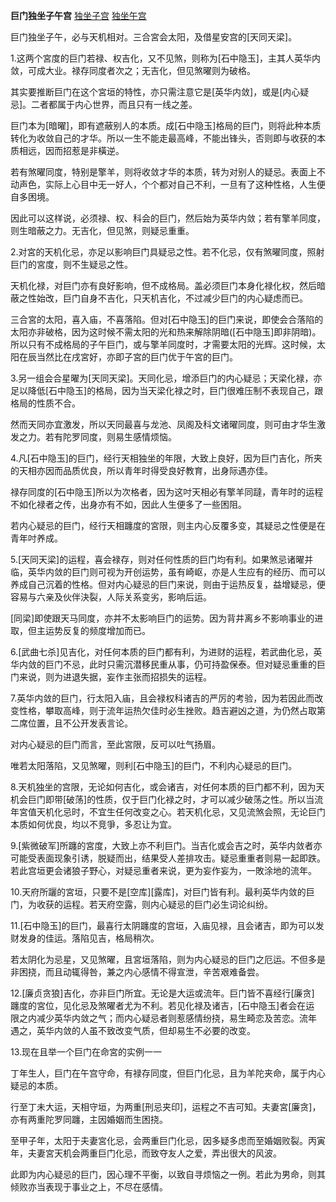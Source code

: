 **巨门独坐子午宫**
[独坐子宫](./巨门独坐子宫.png)
[独坐午宫](./巨门独坐午宫.png)

巨门独坐子午，必与天机相对。三合宮会太阳，及借星安宫的[天同天梁]。


1.这两个宮度的巨门若禄、权吉化，又不见煞，则称为[石中隐玉]，主其人英华内敛，可成大业。禄存同度者次之；无吉化，但见煞曜则为破格。

其实要推断巨门在这个宮垣的特性，亦只需注意它是[英华内敛]，或是[内心疑忌]。二者都属于内心世界，而且只有一线之差。

巨门本为[暗曜]，即有遮蔽别人的本质。成[石中隐玉]格局的巨门，则将此种本质转化为收敛自己的才华。所以一生不能走最高峰，不能出锋头，否则即与收获的本质相远，因而招惹是非橫逆。

若有煞曜同度，特别是擎羊，则将收敛才华的本质，转为对别人的疑忌。表面上不动声色，实际上心目中无一好人，个个都对自己不利，一旦有了这种性格，人生便自多困境。

因此可以这样说，必须禄、权、科会的巨门，然后始为英华内敛；若有擎羊同度，则生暗蔽之力。无吉化，但见煞，则疑忌重重。

2.对宮的天机化忌，亦足以影响巨门具疑忌之性。若不化忌，仅有煞曜同度，照射巨门的宮度，则不生疑忌之性。

天机化禄，对巨门亦有良好影响，但不成格局。盖必须巨门本身化禄化权，然后暗蔽之性始改，巨门自身不吉化，只天机吉化，不过减少巨门的内心疑虑而已。

三合宮的太阳，喜入庙，不喜落陷。但对[石中隐玉]的巨门来说，即使会合落陷的太阳亦非破格，因为这时候不需太阳的光和热来解除阴暗([石中隐玉]即非阴暗)。所以只有不成格局的子午巨门，或与擎羊同度时，才需要太阳的光辉。这时候，太阳在辰当然比在戌宮好，亦即子宮的巨门优于午宮的巨门。

3.另一组会合星曜为[天同天梁]。天同化忌，增添巨门的内心疑忌；天梁化禄，亦足以降低[石中隐玉]的格局，因为当天梁化禄之时，巨门很难压制不表现自己，跟格局的性质不合。

然而天同亦宜激发，所以天同最喜与龙池、凤阁及科文诸曜同度，则可由才华生激发之力。若有陀罗同度，则易生感情烦恼。

4.凡[石中隐玉]的巨门，经行天相独坐的年限，大致上良好，因为巨门吉化，所夹的天相亦因而品质优良，所以青年时得受良好教育，出身际遇亦佳。

禄存同度的[石中隐玉]所以为次格者，因为这吋天相必有擎羊同躂，青年时的运程不如化禄者之传，出身亦有不如，因此人生便多了一些困阻。

若内心疑忌的巨门，经行天相躔度的宮限，则主内心反覆多变，其疑忌之性便是在青年吋养成。

5.[天同天梁]的运程，喜会禄存，则对任何性质的巨门均有利。如果煞忌诸曜并临，英华内敛的巨门则可视为开创运势，虽有崎岖，亦是人生应有的经历、而可以养成自己沉着的性格。但对内心疑忌的巨门来说，则由于运热反复，益增疑忌，便容易与六亲及伙伴決裂，人际关系变劣，影响后运。

[同梁]即使跟天马同度，亦并不太影响巨门的运势。因为背井离乡不影响事业的进取，但主运势反复的频度增加而已。

6.[武曲七杀]见吉化，对任何本质的巨门都有利，为进财的运程，若武曲化忌，英华内敛的巨门不忌，此时只需沉潜移民重从事，仍可持盈保泰。但对疑忌重重的巨门来说，则为进退失据，妄作主张而招损失的运程。

7.英华内敛的巨门，行太阳入庙，且会禄权科诸吉的严厉的考验，因为若因此而改变性格，攀取高峰，则于流年运热欠佳时必生挫败。趋吉避凶之道，为仍然占取第二席位置，且不公开发表言论。

对内心疑忌的巨门而言，至此宮限，反可以吐气扬眉。

唯若太阳落陷，又见煞曜，则利[石中隐玉]的巨门，不利内心疑忌的巨门。

8.天机独坐的宫限，无论如何吉化，或会诸吉，对任何本质的巨门都不利，因为天机会巨门即带[破荡]的性质，仅于巨门化禄之时，才可以减少破荡之性。所以当流年宮值天机化忌时，不宜生任何改变之心。若天机化忌，又见流煞会照，无论巨门本质如何优良，均以不竞爭，多忍让为宜。

9.[紫微破军]所躔的宮度，大致上亦不利巨门。当吉化或会吉之时，英华内敛者亦可能受表面现象引诱，脱疑而出，结果受人差排攻击。疑忌重重者则易一起即跌。若此宫垣更会诸狼子野心，对疑忌重者来说，更为妄作妄为，一敗涂地的流年。

10.天府所躧的宮垣，只要不是[空库][露库]，对巨门皆有利。最利英华内敛的巨门，为收获的运程。若天府空露，则内心疑忌的巨门必生词论纠纷。

11.[石中隐玉]的巨门，最喜行太阴躔度的宫垣，入庙见禄，且会诸吉，即为可以发财发身的佳运。落陷见吉，格局稍次。

若太阴化为忌星，又见煞曜，且宮垣落陷，则为内心疑忌的巨门之厄运。不但多是非困挠，而且动辄得咎，兼之内心感情不得宣泄，辛苦艰难备尝。

12.[廉贞贪狼]吉化，亦非巨门所宜。无论是大运或流年。巨门皆不喜经行[廉贪]
躔度的宮位，见化忌及煞曜者尤为不利。若见化禄及诸吉，[石中隐玉]者会在运
限之内减少英华内敛之气；而内心疑忌者则惹感情纷挠，易生畸恋及苦恋。流年
遇之，英华内敛的人虽不致改变气质，但却易生不必要的改变。

13.现在且举一个巨门在命宮的实例一一

丁年生人，巨门在午宫守命，有禄存同度，但巨门化忌，且为羊陀夹命，属于内心疑忌的本质。

行至丁未大运，天相守垣，为两重[刑忌夹印]，运程之不吉可知。夫妻宮[廉贪]，亦有两重陀罗同躔，主因婚姻而生困挠。

至甲子年，太阳于夫妻宮化忌，会两重巨门化忌，因多疑多虑而至婚姻败裂。丙寅年，夫妻宮天机会两重巨门化忌，而致夺友人之爱，弄出很大的风波。

此即为内心疑忌的巨门，因心理不平衡，以致自寻烦恼之一例。若此为男命，则其倾败亦当表现于事业之上，不尽在感情。